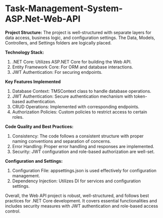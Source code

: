 # Task-Management-System-ASP.Net-Web-API

**Project Structure:**
The project is well-structured with separate layers for data access, business logic, and configuration settings. The Data, Models, Controllers, and Settings folders are logically placed.

**Technology Stack:**
1. .NET Core: Utilizes ASP.NET Core for building the Web API.
2. Entity Framework Core: For ORM and database interactions.
3. JWT Authentication: For securing endpoints.

**Key Features Implemented**
1. Database Context: TMSContext class to handle database operations.
2. JWT Authentication: Secure authentication mechanism with token-based authentication.
3. CRUD Operations: Implemented with corresponding endpoints.
4. Authorization Policies: Custom policies to restrict access to certain roles.

**Code Quality and Best Practices:**
1. Consistency: The code follows a consistent structure with proper naming conventions and separation of concerns.
2. Error Handling: Proper error handling and responses are implemented.
3. Security: JWT configuration and role-based authorization are well-set.

**Configuration and Settings:**
1. Configuration File: appsettings.json is used effectively for configuration management.
2. Dependency Injection: Utilizes DI for services and configuration settings.

Overall, the Web API project is robust, well-structured, and follows best practices for .NET Core development. It covers essential functionalities and includes security measures with JWT authentication and role-based access control.
